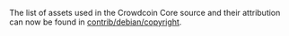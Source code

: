 The list of assets used in the Crowdcoin Core source and their attribution can now be found in [contrib/debian/copyright](../contrib/debian/copyright).
